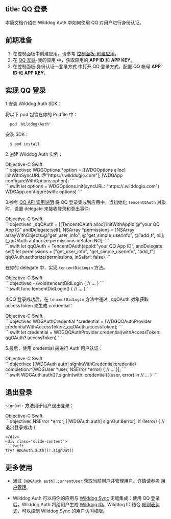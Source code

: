 
title:  QQ 登录
---

本篇文档介绍在 Wilddog Auth 中如何使用 QQ 对用户进行身份认证。


## 前期准备
1. 在控制面板中创建应用。请参考 [控制面板-创建应用](/console/creat.html#创建一个野狗应用)。
2. 在 [QQ 互联](https://connect.qq.com)-我的应用 中，获取应用的 **APP ID** 和 **APP KEY**。
3. 在控制面板 身份认证—登录方式 中打开 QQ 登录方式，配置 QQ 帐号 **APP ID** 和 **APP KEY**。

## 实现 QQ 登录
1.安装 Wilddog Auth SDK：

将以下 pod 包含在你的 Podfile 中：

```
  pod 'Wilddog/Auth'
```

安装 SDK：

```
  $ pod install
```

2.创建 Wilddog Auth 实例：

<div class="slide">
<div class='slide-title'>
  <span class="slide-tab tab-current">Objective-C</span>
  <span class="slide-tab">Swift</span>
</div>
<div class="slide-content slide-content-show">
```objectivec
WDGOptions *option = [[WDGOptions alloc] initWithSyncURL:@"https://<your-wilddog-appid>.wilddogio.com"];
[WDGApp configureWithOptions:option];
```
</div>
<div class="slide-content">
```swift
let options = WDGOptions.init(syncURL: "https://<your-wilddog-appid>.wilddogio.com")
WDGApp.configure(with: options)
```
</div>
</div>

3.参考 [QQ API 调用说明](http://wiki.open.qq.com/wiki/IOS_API%E8%B0%83%E7%94%A8%E8%AF%B4%E6%98%8E) 将 QQ 登录集成到应用中。当初始化 `TencentOAuth` 对象时，设置 delegate 来接收登录和登出事件:

<div class="slide">
<div class='slide-title'>
  <span class="slide-tab tab-current">Objective-C</span>
  <span class="slide-tab">Swift</span>
</div>
<div class="slide-content slide-content-show">
```objectivec
_qqOAuth = [[TencentOAuth alloc] initWithAppId:@"your QQ App ID"
                                   andDelegate:self];
NSArray *permissions =  [NSArray arrayWithObjects:@"get_user_info", @"get_simple_userinfo", @"add_t", nil];
[_qqOAuth authorize:permissions inSafari:NO];
```
</div>
<div class="slide-content">
```swift
let qqOAuth = TencentOAuth(appId:"your QQ App ID", andDelegate: self)
let permissions = ["get_user_info", "get_simple_userinfo", "add_t"]
qqOAuth.authorize(permissions, inSafari: false)
```
</div>
</div>

在你的 delegate 中，实现 `tencentDidLogin` 方法。

<div class="slide">
<div class='slide-title'>
  <span class="slide-tab tab-current">Objective-C</span>
  <span class="slide-tab">Swift</span>
</div>
<div class="slide-content slide-content-show">
```objectivec
- (void)tencentDidLogin {
    // ...
}
```
</div>
<div class="slide-content">
```swift
func tencentDidLogin() {
   // ...     
}
```
</div>
</div>

4.QQ 登录成功后，在 `tencentDidLogin` 方法中通过 _qqOAuth 对象获取 accessToken 来生成 credential：

<div class="slide">
<div class='slide-title'>
  <span class="slide-tab tab-current">Objective-C</span>
  <span class="slide-tab">Swift</span>
</div>
<div class="slide-content slide-content-show">
```objectivec
WDGAuthCredential *credential = 
[WDGQQAuthProvider credentialWithAccessToken:_qqOAuth.accessToken];
```
</div>
<div class="slide-content">
```swift
let credential = WDGQQAuthProvider.credential(withAccessToken: qqOAuth?.accessToken)
```
</div>
</div>

5.最后，使用 credential 来进行 Auth 用户认证：

<div class="slide">
<div class='slide-title'>
  <span class="slide-tab tab-current">Objective-C</span>
  <span class="slide-tab">Swift</span>
</div>
<div class="slide-content slide-content-show">
```objectivec
[[WDGAuth auth] signInWithCredential:credential
                completion:^(WDGUser *user, NSError *error) {
                            // ...
                          }];
```
</div>
<div class="slide-content">
```swift
WDGAuth.auth()?.signIn(with: credential){(user, error) in
    // ...
}
```
</div>
</div>

## 退出登录

`signOut:` 方法用于用户退出登录：

<div class="slide">
<div class='slide-title'>
  <span class="slide-tab tab-current">Objective-C</span>
  <span class="slide-tab">Swift</span>
</div>
<div class="slide-content slide-content-show">
```objectivec
NSError *error;
[[WDGAuth auth] signOut:&error];
if (!error) {
    // 退出登录成功
}

```
</div>
<div class="slide-content">
```swift
try! WDGAuth.auth()!.signOut()

```
</div>
</div>

## 更多使用

- 通过 `[WDGAuth auth].currentUser` 获取当前用户并管理用户。详情请参考 [用户管理](/auth/iOS/guide/manageuser.html)。


- Wilddog Auth 可以将你的应用与 [Wilddog Sync](/sync/iOS/index.html) 无缝集成：使用 QQ 登录后，Wilddog Auth 将给用户生成 [Wilddog ID](/auth/iOS/guide/concept.html)。Wilddog ID 结合 [规则表达式](/sync/iOS/rules/introduce.html)，可以控制 Wilddog Sync 的用户访问权限。
